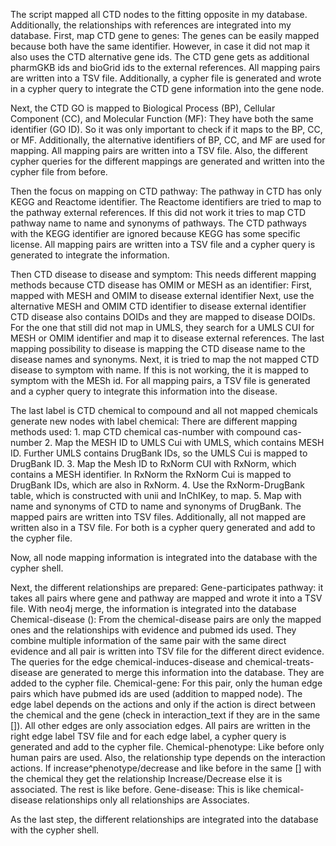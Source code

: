 The script mapped all CTD nodes to the fitting opposite in my database. Additionally, the relationships with references are integrated into my database.
First, map CTD gene to genes:
               The genes can be easily mapped because both have the same identifier. However, in case it did not map it also uses the CTD alternative gene ids.
               The CTD gene gets as additional pharmGKB ids and bioGrid ids to the external references.
               All mapping pairs are written into a TSV file.
               Additionally, a cypher file is generated and wrote in a cypher query to integrate the CTD gene information into the gene node.

Next, the CTD GO is mapped to Biological Process (BP), Cellular Component (CC), and Molecular Function (MF):
               They have both the same identifier (GO ID). So it was only important to check if it maps to the BP, CC, or MF. Additionally, the alternative identifiers of BP, CC, and MF are used for mapping.
               All mapping pairs are written into a TSV file. Also, the different cypher queries for the different mappings are generated and written into the cypher file from before.

Then the focus on mapping on CTD pathway:
               The pathway in CTD has only KEGG and Reactome identifier. The Reactome identifiers are tried to map to the pathway external references. If this did not work it tries to map CTD pathway name to name and synonyms of pathways.
               The CTD pathways with the KEGG identifier are ignored because KEGG has some specific license.
               All mapping pairs are written into a TSV file and a cypher query is generated to integrate the information.

Then CTD disease to disease and symptom:
                This needs different mapping methods because CTD disease has OMIM or MESH as an identifier:
                First, mapped with MESH and OMIM to disease external identifier
                Next, use the alternative MESH and OMIM CTD identifier to disease external identifier
                CTD disease also contains DOIDs and they are mapped to disease DOIDs.
                For the one that still did not map in UMLS, they search for a UMLS CUI for MESH or OMIM identifier and map it to disease external references.
                The last mapping possibility to disease is mapping the CTD disease name to the disease names and synonyms.
                Next, it is tried to map the not mapped CTD disease to symptom with name.
                If this is not working, the it is mapped to symptom with the MESh id.
                For all mapping pairs, a TSV file is generated and a cypher query to integrate this information into the disease.


The last label is CTD chemical to compound and all not mapped chemicals generate new nodes with label chemical:
    There are different mapping methods used:
        1.	map CTD chemical cas-number with compound cas-number
        2.	Map the MESH ID to UMLS Cui with UMLS, which contains MESH ID. Further UMLS contains DrugBank IDs, so the UMLS Cui is mapped to DrugBank ID.
        3.	Map the Mesh ID to RxNorm CUI with RxNorm, which contains a MESH identifier. In RxNorm the RxNorm Cui is mapped to DrugBank IDs, which are also in RxNorm.
        4.	Use the RxNorm-DrugBank table, which is constructed with unii and InChIKey, to map.
        5.	Map with name and synonyms of CTD to name and synonyms of DrugBank.
    The mapped pairs are written into TSV files. Additionally, all not mapped are written also in a TSV file. For both is a cypher query generated and add to the cypher file.

Now, all node mapping information is integrated into the database with the cypher shell.

Next, the different relationships are prepared:
               Gene-participates pathway: it takes all pairs where gene and pathway are mapped and wrote it into a TSV file. With neo4j merge, the information is integrated into the database
               Chemical-disease (): From the chemical-disease pairs are only the mapped ones and the relationships with evidence and pubmed ids used. They combine multiple information of the same pair with the same direct evidence and all pair is written into TSV file for the different direct evidence. The queries for the edge chemical-induces-disease and chemical-treats-disease are generated to merge this information into the database. They are added to the cypher file.
               Chemical-gene: For this pair, only the human edge pairs which have pubmed ids are used (addition to mapped node). The edge label depends on the actions and only if the action is direct between the chemical and the gene (check in interaction_text if they are in the same []). All other edges are only association edges.  All pairs are written in the right edge label TSV file and for each edge label, a cypher query is generated and add to the cypher file.
               Chemical-phenotype: Like before only human pairs are used. Also, the relationship type depends on the interaction actions. If increase^phenotype/decrease and like before in the same [] with the chemical they get the relationship Increase/Decrease else it is associated. The rest is like before.
               Gene-disease: This is like chemical-disease relationships only all relationships are Associates.

As the last step, the different relationships are integrated into the database with the cypher shell.
